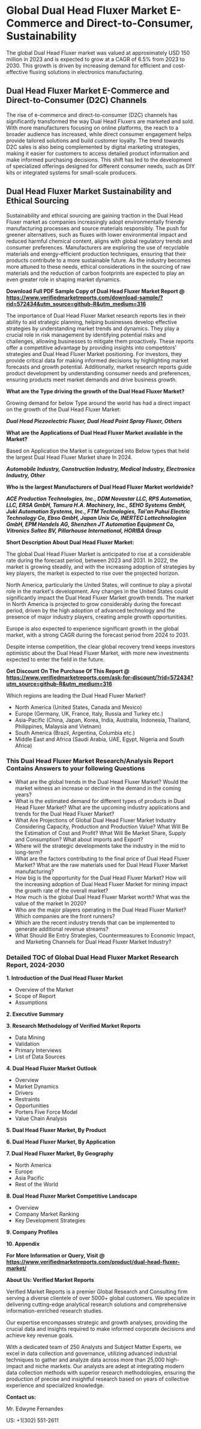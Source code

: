 <h1>Global Dual Head Fluxer Market E-Commerce and Direct-to-Consumer, Sustainability</h1><p class=""><p>The global Dual Head Fluxer market was valued at approximately USD 150 million in 2023 and is expected to grow at a CAGR of 6.5% from 2023 to 2030. This growth is driven by increasing demand for efficient and cost-effective fluxing solutions in electronics manufacturing.</p><h2>Dual Head Fluxer Market E-Commerce and Direct-to-Consumer (D2C) Channels</h2><p>The rise of e-commerce and direct-to-consumer (D2C) channels has significantly transformed the way Dual Head Fluxers are marketed and sold. With more manufacturers focusing on online platforms, the reach to a broader audience has increased, while direct consumer engagement helps provide tailored solutions and build customer loyalty. The trend towards D2C sales is also being complemented by digital marketing strategies, making it easier for customers to access detailed product information and make informed purchasing decisions. This shift has led to the development of specialized offerings designed for different consumer needs, such as DIY kits or integrated systems for small-scale producers.</p><h2>Dual Head Fluxer Market Sustainability and Ethical Sourcing</h2><p>Sustainability and ethical sourcing are gaining traction in the Dual Head Fluxer market as companies increasingly adopt environmentally friendly manufacturing processes and source materials responsibly. The push for greener alternatives, such as fluxes with lower environmental impact and reduced harmful chemical content, aligns with global regulatory trends and consumer preferences. Manufacturers are exploring the use of recyclable materials and energy-efficient production techniques, ensuring that their products contribute to a more sustainable future. As the industry becomes more attuned to these needs, ethical considerations in the sourcing of raw materials and the reduction of carbon footprints are expected to play an even greater role in shaping market dynamics.</p></p><p class=""><strong>Download Full PDF Sample Copy of Dual Head Fluxer Market Report @ <a href="https://www.verifiedmarketreports.com/download-sample/?rid=572434&utm_source=github-R&utm_medium=316" target="_blank">https://www.verifiedmarketreports.com/download-sample/?rid=572434&utm_source=github-R&utm_medium=316</a></strong></p><p>The importance of&nbsp;Dual Head Fluxer Market research reports lies in their ability to aid strategic planning, helping businesses develop effective strategies by understanding market trends and dynamics. They play a crucial role in risk management by identifying potential risks and challenges, allowing businesses to mitigate them proactively. These reports offer a competitive advantage by providing insights into competitors' strategies and Dual Head Fluxer Market positioning. For investors, they provide critical data for making informed decisions by highlighting market forecasts and growth potential. Additionally, market research reports guide product development by understanding consumer needs and preferences, ensuring products meet market demands and drive business growth.</p><p><strong>What are the&nbsp;Type driving the growth of the Dual Head Fluxer Market?</strong></p><p id="" class="">Growing demand for below Type around the world has had a direct impact on the growth of the Dual Head Fluxer Market:</p><p class=""><em><strong>Dual Head Piezoelectric Fluxer, Dual Head Point Spray Fluxer, Others</strong></em></p><p class=""><strong>What are the&nbsp;Applications&nbsp;of Dual Head Fluxer Market available in the Market?</strong></p><p id="" class="">Based on Application the Market is categorized into Below types that held the largest Dual Head Fluxer Market share In 2024.</p><p class=""><em><strong>Automobile Industry, Construction Industry, Medical Industry, Electronics Industry, Other</strong></em></p><p class=""><strong>Who is the largest Manufacturers of Dual Head Fluxer Market worldwide?</strong></p><p><em><strong>ACE Production Technologies, Inc., DDM Novastar LLC, RPS Automation, LLC, ERSA GmbH, Tamura H.A. Machinery, Inc., SEHO Systems GmbH, Juki Automation Systems, Inc., FTM Technologies, Tai'an Puhui Electric Technology Co, Ebso GmbH, Japan Unix Co, INERTEC Lottechnologien GmbH, EPM Handels AG, Shenzhen JT Automation Equipment Co, Vitronics Soltec BV, Pillarhouse International, HORIBA Group</strong></em></p><p id="" class=""><strong>Short Description About Dual Head Fluxer Market:</strong></p><p>The global Dual Head Fluxer Market is anticipated to rise at a considerable rate during the forecast period, between 2023 and 2031. In 2022, the market is growing steadily, and with the increasing adoption of strategies by key players, the market is expected to rise over the projected horizon.</p><p>North America, particularly the United States, will continue to play a pivotal role in the market's development. Any changes in the United States could significantly impact the Dual Head Fluxer Market growth trends. The market in North America is projected to grow considerably during the forecast period, driven by the high adoption of advanced technology and the presence of major industry players, creating ample growth opportunities.</p><p>Europe is also expected to experience significant growth in the global market, with a strong CAGR during the forecast period from 2024 to 2031.</p><p>Despite intense competition, the clear global recovery trend keeps investors optimistic about the Dual Head Fluxer Market, with more new investments expected to enter the field in the future.</p><p id="" class=""><strong>Get Discount On The Purchase Of This Report @ <a href="https://www.verifiedmarketreports.com/ask-for-discount/?rid=572434?utm_source=github-R&utm_medium=316" target="_blank">https://www.verifiedmarketreports.com/ask-for-discount/?rid=572434?utm_source=github-R&utm_medium=316</a></strong></p><p class="">Which regions are leading the Dual Head Fluxer Market?</p><ul><li>North America (United States, Canada and Mexico)</li><li>Europe (Germany, UK, France, Italy, Russia and Turkey etc.)</li><li>Asia-Pacific (China, Japan, Korea, India, Australia, Indonesia, Thailand, Philippines, Malaysia and Vietnam)</li><li>South America (Brazil, Argentina, Columbia etc.)</li><li>Middle East and Africa (Saudi Arabia, UAE, Egypt, Nigeria and South Africa)</li></ul><h3 id="" class="">This Dual Head Fluxer Market Research/Analysis Report Contains Answers to your following Questions</h3><ul><li>What are the global trends in the Dual Head Fluxer Market? Would the market witness an increase or decline in the demand in the coming years?</li><li>What is the estimated demand for different types of products in Dual Head Fluxer Market? What are the upcoming industry applications and trends for the Dual Head Fluxer Market?</li><li>What Are Projections of Global Dual Head Fluxer Market Industry Considering Capacity, Production and Production Value? What Will Be the Estimation of Cost and Profit? What Will Be Market Share, Supply and Consumption? What about imports and Export?</li><li>Where will the strategic developments take the industry in the mid to long-term?</li><li>What are the factors contributing to the final price of Dual Head Fluxer Market? What are the raw materials used for Dual Head Fluxer Market manufacturing?</li><li>How big is the opportunity for the Dual Head Fluxer Market? How will the increasing adoption of Dual Head Fluxer Market for mining impact the growth rate of the overall market?</li><li>How much is the global Dual Head Fluxer Market worth? What was the value of the market In 2020?</li><li>Who are the major players operating in the Dual Head Fluxer Market? Which companies are the front runners?</li><li>Which are the recent industry trends that can be implemented to generate additional revenue streams?</li><li>What Should Be Entry Strategies, Countermeasures to Economic Impact, and Marketing Channels for Dual Head Fluxer Market Industry?</li></ul><h3 id="" class="">Detailed TOC of Global Dual Head Fluxer Market Research Report, 2024-2030</h3><p id="" class=""><strong>1. Introduction of the Dual Head Fluxer Market</strong></p><ul><li>Overview of the Market</li><li>Scope of Report</li><li>Assumptions</li></ul><p id="" class=""><strong>2. Executive Summary</strong></p><p id="" class=""><strong>3. Research Methodology of Verified Market Reports</strong></p><ul><li>Data Mining</li><li>Validation</li><li>Primary Interviews</li><li>List of Data Sources</li></ul><p id="" class=""><strong>4. Dual Head Fluxer Market Outlook</strong></p><ul><li>Overview</li><li>Market Dynamics</li><li>Drivers</li><li>Restraints</li><li>Opportunities</li><li>Porters Five Force Model</li><li>Value Chain Analysis</li></ul><p id="" class=""><strong>5. Dual Head Fluxer Market, By Product</strong></p><p id="" class=""><strong>6. Dual Head Fluxer Market, By Application</strong></p><p id="" class=""><strong>7. Dual Head Fluxer Market, By Geography</strong></p><ul><li>North America</li><li>Europe</li><li>Asia Pacific</li><li>Rest of the World</li></ul><p id="" class=""><strong>8. Dual Head Fluxer Market Competitive Landscape</strong></p><ul><li>Overview</li><li>Company Market Ranking</li><li>Key Development Strategies</li></ul><p id="" class=""><strong>9. Company Profiles</strong></p><p id="" class=""><strong>10. Appendix</strong></p><p id="" class=""><strong>For More Information or Query, Visit @ <a href="https://www.verifiedmarketreports.com/product/dual-head-fluxer-market/" target="_blank">https://www.verifiedmarketreports.com/product/dual-head-fluxer-market/</a></strong></p><p id="" class=""><strong>About Us: Verified Market Reports</strong></p><p id="" class="">Verified Market Reports is a premier Global Research and Consulting firm serving a diverse clientele of over 5000+ global customers. We specialize in delivering cutting-edge analytical research solutions and comprehensive information-enriched research studies.</p><p id="" class="">Our expertise encompasses strategic and growth analyses, providing the crucial data and insights required to make informed corporate decisions and achieve key revenue goals.</p><p id="" class="">With a dedicated team of 250 Analysts and Subject Matter Experts, we excel in data collection and governance, utilizing advanced industrial techniques to gather and analyze data across more than 25,000 high-impact and niche markets. Our analysts are adept at integrating modern data collection methods with superior research methodologies, ensuring the production of precise and insightful research based on years of collective experience and specialized knowledge.</p><p id="" class=""><strong>Contact us:</strong></p><p id="" class="">Mr. Edwyne Fernandes</p><p id="" class="">US: +1(302) 551-2611</p>